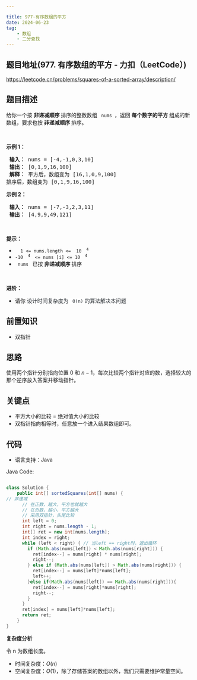 ```yaml
---

title: 977-有序数组的平方
date: 2024-06-23
tag:
    - 数组
    - 二分查找
---
```


## 题目地址(977. 有序数组的平方 - 力扣（LeetCode）)

https://leetcode.cn/problems/squares-of-a-sorted-array/description/

## 题目描述

<p> 给你一个按 <strong> 非递减顺序 </strong> 排序的整数数组 <code> nums </code>，返回 <strong> 每个数字的平方 </strong> 组成的新数组，要求也按 <strong> 非递减顺序 </strong> 排序。</p>

<ul>
</ul>

<p>&nbsp; </p>

<p> <strong> 示例 1：</strong> </p>

<pre> <strong>输入：</strong> nums = [-4,-1,0,3,10]
<strong> 输出：</strong> [0,1,9,16,100]
<strong> 解释：</strong> 平方后，数组变为 [16,1,0,9,100]
排序后，数组变为 [0,1,9,16,100] </pre>


<p> <strong> 示例 2：</strong> </p>

<pre> <strong>输入：</strong> nums = [-7,-3,2,3,11]
<strong> 输出：</strong> [4,9,9,49,121]
</pre>


<p>&nbsp; </p>

<p> <strong> 提示：</strong> </p>

<ul>
	<li> <code> <span> 1 &lt;= nums.length &lt;= </span> 10 <sup> 4 </sup> </code> </li>
	<li> <code>-10 <sup> 4 </sup> &lt;= nums [i] &lt;= 10 <sup> 4 </sup> </code> </li>
	<li> <code> nums </code> 已按 <strong> 非递减顺序 </strong> 排序 </li>
</ul>

<p>&nbsp; </p>

<p> <strong> 进阶：</strong> </p>

<ul>
	<li> 请你 <span style="color: rgb(36, 41, 46); font-family: -apple-system, BlinkMacSystemFont, &quot;Segoe UI&quot;, Helvetica, Arial, sans-serif, &quot;Apple Color Emoji&quot;, &quot;Segoe UI Emoji&quot;; font-size: 14px; font-style: normal; font-variant-ligatures: normal; font-variant-caps: normal; font-weight: 400; letter-spacing: normal; orphans: 2; text-align: start; text-indent: 0px; text-transform: none; white-space: normal; widows: 2; word-spacing: 0px; -webkit-text-stroke-width: 0px; background-color: rgb(255, 255, 255); text-decoration-style: initial; text-decoration-color: initial; float: none;"> 设计时间复杂度为 <code> O(n)</code> 的算法解决本问题 </span> </li>
</ul>


## 前置知识

- 双指针

## 思路

使用两个指针分别指向位置 $0$ 和 $n−1$，每次比较两个指针对应的数，选择较大的那个逆序放入答案并移动指针。

## 关键点

-  平方大小的比较 = 绝对值大小的比较
-  双指针指向相等时，任意放一个进入结果数组即可。

## 代码

- 语言支持：Java

Java Code:

```java

class Solution {
    public int[] sortedSquares(int[] nums) {
// 非递减
      // 在正数，越大，平方也就越大
      // 在负数，越小，平方越大
      // 采用双指针，头尾比较
      int left = 0;
      int right = nums.length - 1;
      int[] ret = new int[nums.length];
      int index = right;
      while (left < right) { // 当left == right时，退出循环
        if (Math.abs(nums[left]) < Math.abs(nums[right])) {
          ret[index--] = nums[right] * nums[right];
          right--;
        } else if (Math.abs(nums[left]) > Math.abs(nums[right])) {
          ret[index--] = nums[left]*nums[left];
          left++;
        }else if(Math.abs(nums[left]) == Math.abs(nums[right])){
          ret[index--] = nums[right]*nums[right];
          right--;
        }
      }
      ret[index] = nums[left]*nums[left];
      return ret;
    }
}

```

**复杂度分析**

令 n 为数组长度。

- 时间复杂度：$O(n)$
- 空间复杂度：$O(1)$，除了存储答案的数组以外，我们只需要维护常量空间。
